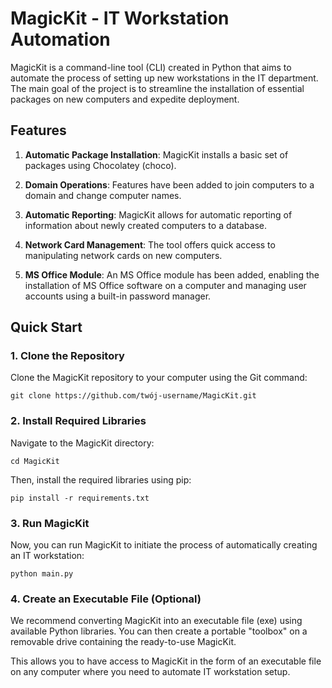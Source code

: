 # MagicKit - IT Workstation Automation

MagicKit is a command-line tool (CLI) created in Python that aims to automate the process of setting up new workstations in the IT department. The main goal of the project is to streamline the installation of essential packages on new computers and expedite deployment.

## Features

1. **Automatic Package Installation**: MagicKit installs a basic set of packages using Chocolatey (choco).

2. **Domain Operations**: Features have been added to join computers to a domain and change computer names.

3. **Automatic Reporting**: MagicKit allows for automatic reporting of information about newly created computers to a database.

4. **Network Card Management**: The tool offers quick access to manipulating network cards on new computers.

5. **MS Office Module**: An MS Office module has been added, enabling the installation of MS Office software on a computer and managing user accounts using a built-in password manager.

## Quick Start

### 1. Clone the Repository

Clone the MagicKit repository to your computer using the Git command:

```shell
git clone https://github.com/twój-username/MagicKit.git
```

### 2. Install Required Libraries

Navigate to the MagicKit directory:

```shell
cd MagicKit
```

Then, install the required libraries using pip:

```shell
pip install -r requirements.txt
```

### 3. Run MagicKit

Now, you can run MagicKit to initiate the process of automatically creating an IT workstation:

```shell
python main.py
```

### 4. Create an Executable File (Optional)

We recommend converting MagicKit into an executable file (exe) using available Python libraries. You can then create a portable "toolbox" on a removable drive containing the ready-to-use MagicKit.

This allows you to have access to MagicKit in the form of an executable file on any computer where you need to automate IT workstation setup.
